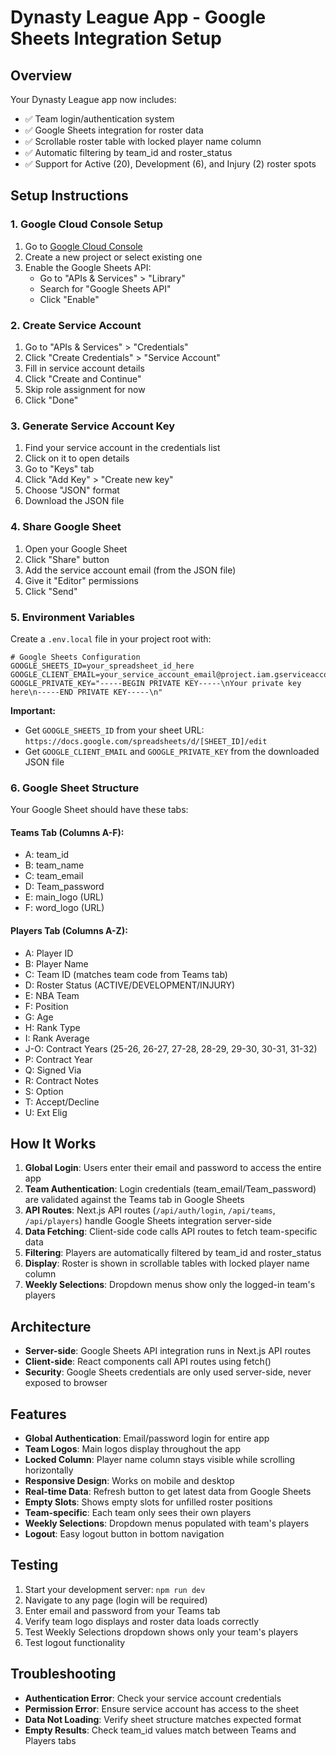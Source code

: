 # Dynasty League App - Google Sheets Integration Setup

## Overview
Your Dynasty League app now includes:
- ✅ Team login/authentication system
- ✅ Google Sheets integration for roster data
- ✅ Scrollable roster table with locked player name column
- ✅ Automatic filtering by team_id and roster_status
- ✅ Support for Active (20), Development (6), and Injury (2) roster spots

## Setup Instructions

### 1. Google Cloud Console Setup

1. Go to [Google Cloud Console](https://console.cloud.google.com/)
2. Create a new project or select existing one
3. Enable the Google Sheets API:
   - Go to "APIs & Services" > "Library"
   - Search for "Google Sheets API"
   - Click "Enable"

### 2. Create Service Account

1. Go to "APIs & Services" > "Credentials"
2. Click "Create Credentials" > "Service Account"
3. Fill in service account details
4. Click "Create and Continue"
5. Skip role assignment for now
6. Click "Done"

### 3. Generate Service Account Key

1. Find your service account in the credentials list
2. Click on it to open details
3. Go to "Keys" tab
4. Click "Add Key" > "Create new key"
5. Choose "JSON" format
6. Download the JSON file

### 4. Share Google Sheet

1. Open your Google Sheet
2. Click "Share" button
3. Add the service account email (from the JSON file)
4. Give it "Editor" permissions
5. Click "Send"

### 5. Environment Variables

Create a `.env.local` file in your project root with:

```env
# Google Sheets Configuration
GOOGLE_SHEETS_ID=your_spreadsheet_id_here
GOOGLE_CLIENT_EMAIL=your_service_account_email@project.iam.gserviceaccount.com
GOOGLE_PRIVATE_KEY="-----BEGIN PRIVATE KEY-----\nYour private key here\n-----END PRIVATE KEY-----\n"
```

**Important:** 
- Get `GOOGLE_SHEETS_ID` from your sheet URL: `https://docs.google.com/spreadsheets/d/[SHEET_ID]/edit`
- Get `GOOGLE_CLIENT_EMAIL` and `GOOGLE_PRIVATE_KEY` from the downloaded JSON file

### 6. Google Sheet Structure

Your Google Sheet should have these tabs:

#### Teams Tab (Columns A-F):
- A: team_id
- B: team_name  
- C: team_email
- D: Team_password
- E: main_logo (URL)
- F: word_logo (URL)

#### Players Tab (Columns A-Z):
- A: Player ID
- B: Player Name
- C: Team ID (matches team code from Teams tab)
- D: Roster Status (ACTIVE/DEVELOPMENT/INJURY)
- E: NBA Team
- F: Position
- G: Age
- H: Rank Type
- I: Rank Average
- J-O: Contract Years (25-26, 26-27, 27-28, 28-29, 29-30, 30-31, 31-32)
- P: Contract Year
- Q: Signed Via
- R: Contract Notes
- S: Option
- T: Accept/Decline
- U: Ext Elig

## How It Works

1. **Global Login**: Users enter their email and password to access the entire app
2. **Team Authentication**: Login credentials (team_email/Team_password) are validated against the Teams tab in Google Sheets
3. **API Routes**: Next.js API routes (`/api/auth/login`, `/api/teams`, `/api/players`) handle Google Sheets integration server-side
4. **Data Fetching**: Client-side code calls API routes to fetch team-specific data
5. **Filtering**: Players are automatically filtered by team_id and roster_status
6. **Display**: Roster is shown in scrollable tables with locked player name column
7. **Weekly Selections**: Dropdown menus show only the logged-in team's players

## Architecture

- **Server-side**: Google Sheets API integration runs in Next.js API routes
- **Client-side**: React components call API routes using fetch()
- **Security**: Google Sheets credentials are only used server-side, never exposed to browser

## Features

- **Global Authentication**: Email/password login for entire app
- **Team Logos**: Main logos display throughout the app
- **Locked Column**: Player name column stays visible while scrolling horizontally
- **Responsive Design**: Works on mobile and desktop
- **Real-time Data**: Refresh button to get latest data from Google Sheets
- **Empty Slots**: Shows empty slots for unfilled roster positions
- **Team-specific**: Each team only sees their own players
- **Weekly Selections**: Dropdown menus populated with team's players
- **Logout**: Easy logout button in bottom navigation

## Testing

1. Start your development server: `npm run dev`
2. Navigate to any page (login will be required)
3. Enter email and password from your Teams tab
4. Verify team logo displays and roster data loads correctly
5. Test Weekly Selections dropdown shows only your team's players
6. Test logout functionality

## Troubleshooting

- **Authentication Error**: Check your service account credentials
- **Permission Error**: Ensure service account has access to the sheet
- **Data Not Loading**: Verify sheet structure matches expected format
- **Empty Results**: Check team_id values match between Teams and Players tabs
